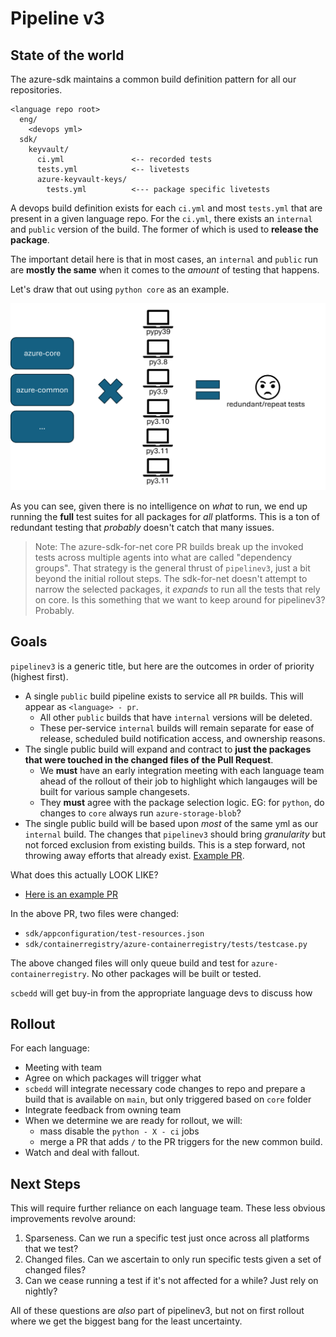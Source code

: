# Pipeline v3


## State of the world

The azure-sdk maintains a common build definition pattern for all our repositories.

```text
<language repo root>
  eng/
    <devops yml>
  sdk/
    keyvault/
      ci.yml               <-- recorded tests
      tests.yml            <-- livetests
      azure-keyvault-keys/
        tests.yml          <--- package specific livetests
```

A devops build definition exists for each `ci.yml` and most `tests.yml` that are present in a given language repo. For the `ci.yml`, there exists an `internal` and `public` version of the build. The former of which is used to **release the package**.

The important detail here is that in most cases, an `internal` and `public` run are **mostly the same** when it comes to the _amount_ of testing that happens.

Let's draw that out using `python core` as an example.

![What tests are repeated?](_imgs/example.png "What is repeated")

As you can see, given there is no intelligence on _what_ to run, we end up running the **full** test suites for all packages for _all_ platforms. This is a ton of redundant testing that _probably_ doesn't catch that many issues.

> Note: The azure-sdk-for-net core PR builds break up the invoked tests across multiple agents into what are called "dependency groups". That strategy is the general thrust of `pipelinev3`, just a bit beyond the initial rollout steps. The sdk-for-net doesn't attempt to narrow the selected packages, it _expands_ to run all the tests that rely on core. Is this something that we want to keep around for pipelinev3? Probably.

## Goals

`pipelinev3` is a generic title, but here are the outcomes in order of priority (highest first).

- A single `public` build pipeline exists to service all `PR` builds. This will appear as `<language> - pr`.
  - All other `public` builds that have `internal` versions will be deleted. 
  - These per-service `internal` builds will remain separate for ease of release, scheduled build notification access, and ownership reasons.
- The single public build will expand and contract to **just the packages that were touched in the changed files of the Pull Request**.
  - We **must** have an early integration meeting with each language team ahead of the rollout of their job to highlight which langauges will be built for various sample changesets.
  - They **must** agree with the package selection logic. EG: for `python`, do changes to `core` always run `azure-storage-blob`?
- The single public build will be based upon _most_ of the same yml as our `internal` build. The changes that `pipelinev3` should bring _granularity_ but not forced exclusion from existing builds. This is a step forward, not throwing away efforts that already exist. [Example PR](https://github.com/Azure/azure-sdk-for-python/compare/main...pipelinev3). 

What does this actually LOOK LIKE?

- [Here is an example PR](https://github.com/Azure/azure-sdk-for-python/pull/36294/files)

In the above PR, two files were changed:

- `sdk/appconfiguration/test-resources.json`
- `sdk/containerregistry/azure-containerregistry/tests/testcase.py`

The above changed files will only queue build and test for `azure-containerregistry`. No other packages will be built or tested.

`scbedd` will get buy-in from the appropriate language devs to discuss how 


## Rollout

For each language:

- Meeting with <language> team
- Agree on which packages will trigger what
- `scbedd` will integrate necessary code changes to repo and prepare a build that is available on `main`, but only triggered based on `core` folder
- Integrate feedback from owning team
- When we determine we are ready for rollout, we will:
  - mass disable the `python - X - ci` jobs 
  - merge a PR that adds `/` to the PR triggers for the new common build.
- Watch and deal with fallout.

## Next Steps

This will require further reliance on each language team. These less obvious improvements revolve around:

1. Sparseness. Can we run a specific test just once across all platforms that we test?
2. Changed files. Can we ascertain to only run specific tests given a set of changed files?
3. Can we cease running a test if it's not affected for a while? Just rely on nightly?

All of these questions are _also_ part of pipelinev3, but not on first rollout where we get the biggest bang for the least uncertainty.

